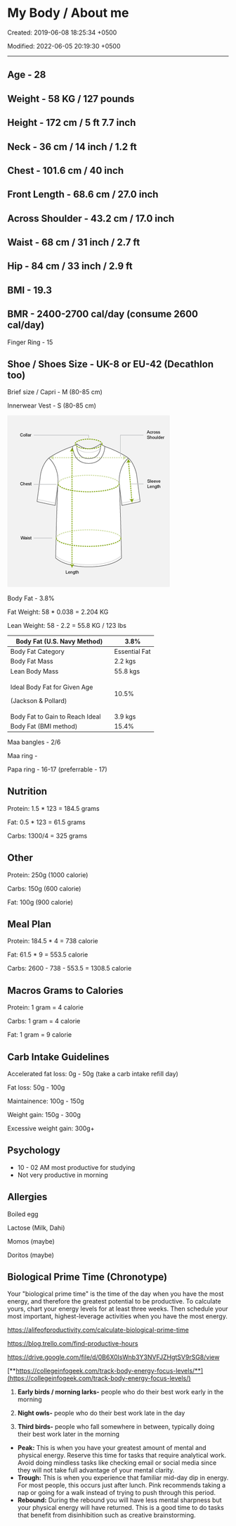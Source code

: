 # My Body / About me

Created: 2019-06-08 18:25:34 +0500

Modified: 2022-06-05 20:19:30 +0500

---

## Age - 28

## Weight - 58 KG / 127 pounds

## Height - 172 cm / 5 ft 7.7 inch

## Neck - 36 cm / 14 inch / 1.2 ft

## Chest - 101.6 cm / 40 inch

## Front Length - 68.6 cm / 27.0 inch

## Across Shoulder - 43.2 cm / 17.0 inch

## Waist - 68 cm / 31 inch / 2.7 ft

## Hip - 84 cm / 33 inch / 2.9 ft

## BMI - 19.3

## BMR - 2400-2700 cal/day (consume 2600 cal/day)

Finger Ring - 15

## Shoe / Shoes Size - UK-8 or EU-42 (Decathlon too)

Brief size / Capri - M (80-85 cm)

Innerwear Vest - S (80-85 cm)

![1 ](media/Nutrition_My-Body---About-me-image1.png)

Body Fat - 3.8%

Fat Weight: 58 * 0.038 = 2.204 KG

Lean Weight: 58 - 2.2 = 55.8 KG / 123 lbs

<table>
<colgroup>
<col style="width: 70%" />
<col style="width: 29%" />
</colgroup>
<thead>
<tr class="header">
<th>Body Fat (U.S. Navy Method)</th>
<th>3.8%</th>
</tr>
</thead>
<tbody>
<tr>
<td>Body Fat Category</td>
<td>Essential Fat</td>
</tr>
<tr>
<td>Body Fat Mass</td>
<td>2.2 kgs</td>
</tr>
<tr>
<td>Lean Body Mass</td>
<td>55.8 kgs</td>
</tr>
<tr>
<td><p>Ideal Body Fat for Given Age</p>
<p>(Jackson &amp; Pollard)</p></td>
<td>10.5%</td>
</tr>
<tr>
<td>Body Fat to Gain to Reach Ideal</td>
<td>3.9 kgs</td>
</tr>
<tr>
<td>Body Fat (BMI method)</td>
<td>15.4%</td>
</tr>
</tbody>
</table>

Maa bangles - 2/6

Maa ring -

Papa ring - 16-17 (preferrable - 17)

## Nutrition

Protein: 1.5 * 123 = 184.5 grams

Fat: 0.5 * 123 = 61.5 grams

Carbs: 1300/4 = 325 grams

## Other

Protein: 250g (1000 calorie)

Carbs: 150g (600 calorie)

Fat: 100g (900 calorie)

## Meal Plan

Protein: 184.5 * 4 = 738 calorie

Fat: 61.5 * 9 = 553.5 calorie

Carbs: 2600 - 738 - 553.5 = 1308.5 calorie

## Macros Grams to Calories

Protein: 1 gram = 4 calorie

Carbs: 1 gram = 4 calorie

Fat: 1 gram = 9 calorie

## Carb Intake Guidelines

Accelerated fat loss: 0g - 50g (take a carb intake refill day)

Fat loss: 50g - 100g

Maintainence: 100g - 150g

Weight gain: 150g - 300g

Excessive weight gain: 300g+

## Psychology

- 10 - 02 AM most productive for studying
- Not very productive in morning

## Allergies

Boiled egg

Lactose (Milk, Dahi)

Momos (maybe)

Doritos (maybe)

## Biological Prime Time (Chronotype)

Your "biological prime time" is the time of the day when you have the most energy, and therefore the greatest potential to be productive. To calculate yours, chart your energy levels for at least three weeks. Then schedule your most important, highest-leverage activities when you have the most energy.

<https://alifeofproductivity.com/calculate-biological-prime-time>

<https://blog.trello.com/find-productive-hours>

<https://drive.google.com/file/d/0B6X0IsWnb3Y3NVFJZHgtSV9rSG8/view>

[**https://collegeinfogeek.com/track-body-energy-focus-levels/**](https://collegeinfogeek.com/track-body-energy-focus-levels/)

1. **Early birds / morning larks-** people who do their best work early in the morning

2. **Night owls-** people who do their best work late in the day

3. **Third birds-** people who fall somewhere in between, typically doing their best work later in the morning

- **Peak:** This is when you have your greatest amount of mental and physical energy. Reserve this time for tasks that require analytical work. Avoid doing mindless tasks like checking email or social media since they will not take full advantage of your mental clarity.
- **Trough:** This is when you experience that familiar mid-day dip in energy. For most people, this occurs just after lunch. Pink recommends taking a nap or going for a walk instead of trying to push through this period.
- **Rebound:** During the rebound you will have less mental sharpness but your physical energy will have returned. This is a good time to do tasks that benefit from disinhibition such as creative brainstorming.
